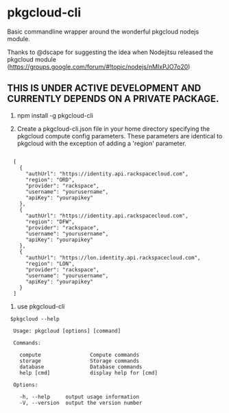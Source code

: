 # pkgcloud-cli

Basic commandline wrapper around the wonderful pkgcloud nodejs module.

Thanks to @dscape for suggesting the idea when Nodejitsu released the pkgcloud module (https://groups.google.com/forum/#!topic/nodejs/nMIxPJO7o20)

## THIS IS UNDER ACTIVE DEVELOPMENT AND CURRENTLY DEPENDS ON A PRIVATE PACKAGE.


1. npm install -g pkgcloud-cli

1. Create a pkgcloud-cli.json file in your home directory specifying the pkgcloud compute config parameters.  These parameters are identical to pkgcloud with the exception of adding a 'region' parameter.


```

  [  
    {
      "authUrl": "https://identity.api.rackspacecloud.com",
      "region": "ORD",
      "provider": "rackspace",
      "username": "yourusername",
      "apiKey": "yourapikey"
    },
    {
      "authUrl": "https://identity.api.rackspacecloud.com",
      "region": "DFW",
      "provider": "rackspace",
      "username": "yourusername",
      "apiKey": "yourapikey"
    },
    {
      "authUrl": "https://lon.identity.api.rackspacecloud.com",
      "region": "LON",
      "provider": "rackspace",
      "username": "yourusername",
      "apiKey": "yourapikey"
    }
  ]
```
1. use pkgcloud-cli
```
 $pkgcloud --help

  Usage: pkgcloud [options] [command]

  Commands:

    compute                Compute commands
    storage                Storage commands
    database               Database commands
    help [cmd]             display help for [cmd]

  Options:

    -h, --help     output usage information
    -V, --version  output the version number

```
